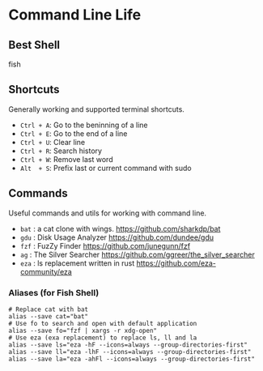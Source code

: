 # Command Line Life

## Best Shell

fish

## Shortcuts

Generally working and supported terminal shortcuts.

- `Ctrl + A`: Go to the beninning of a line
- `Ctrl + E`: Go to the end of a line
- `Ctrl + U`: Clear line
- `Ctrl + R`: Search history
- `Ctrl + W`: Remove last word
- `Alt  + S`: Prefix last or current command with sudo

## Commands

Useful commands and utils for working with command line.

- `bat` : a cat clone with wings. https://github.com/sharkdp/bat
- `gdu` : Disk Usage Analyzer https://github.com/dundee/gdu
- `fzf` : FuzZy Finder https://github.com/junegunn/fzf
- `ag`  : The Silver Searcher https://github.com/ggreer/the_silver_searcher
- `eza` : ls replacement written in rust https://github.com/eza-community/eza

### Aliases (for Fish Shell)

```shell
# Replace cat with bat
alias --save cat="bat"
# Use fo to search and open with default application
alias --save fo="fzf | xargs -r xdg-open"
# Use eza (exa replacement) to replace ls, ll and la
alias --save ls="eza -hF --icons=always --group-directories-first"
alias --save ll="eza -lhF --icons=always --group-directories-first"
alias --save la="eza -ahFl --icons=always --group-directories-first"
```
